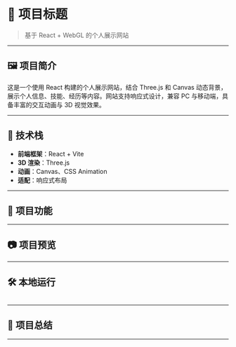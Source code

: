 # 📌 项目标题

> 基于 React + WebGL 的个人展示网站

---

## 🖼 项目简介

这是一个使用 React 构建的个人展示网站，结合 Three.js 和 Canvas 动态背景，展示个人信息、技能、经历等内容。网站支持响应式设计，兼容 PC 与移动端，具备丰富的交互动画与 3D 视觉效果。

---

## 🚀 技术栈

- **前端框架**：React + Vite
- **3D 渲染**：Three.js
- **动画**：Canvas、CSS Animation
- **适配**：响应式布局

---

## 🎯 项目功能

---

## 📷 项目预览

---

## 🛠️ 本地运行

```bash

```

---

## 📝 项目总结

---
